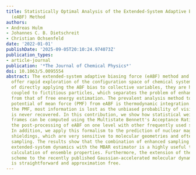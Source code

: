 ```yaml
---
title: Statistically Optimal Analysis of the Extended-System Adaptive Biasing Force
  (eABF) Method
authors:
- Andreas Hulm
- Johannes C. B. Dietschreit
- Christian Ochsenfeld
date: '2022-01-01'
publishDate: '2025-09-05T20:10:24.974073Z'
publication_types:
- article-journal
publication: '*The Journal of Chemical Physics*'
doi: 10.1063/5.0095554
abstract: The extended-system adaptive biasing force (eABF) method and its newer variants
  offer rapid exploration of the configuration space of chemical systems. Instead
  of directly applying the ABF bias to collective variables, they are harmonically
  coupled to fictitious particles, which separates the problem of enhanced sampling
  from that of free energy estimation. The prevalent analysis method to obtain the
  potential of mean force (PMF) from eABF is thermodynamic integration. However, besides
  the PMF, most information is lost as the unbiased probability of visited configurations
  is never recovered. In this contribution, we show how statistical weights of individual
  frames can be computed using the Multistate Bennett's Acceptance Ratio (MBAR), putting
  the post-processing of eABF on one level with other frequently used sampling methods.
  In addition, we apply this formalism to the prediction of nuclear magnetic resonance
  shieldings, which are very sensitive to molecular geometries and often require extensive
  sampling. The results show that the combination of enhanced sampling by means of
  extended-system dynamics with the MBAR estimator is a highly useful tool for the
  calculation of ensemble properties. Furthermore, the extension of the presented
  scheme to the recently published Gaussian-accelerated molecular dynamics eABF hybrid
  is straightforward and approximation free.
---
```

